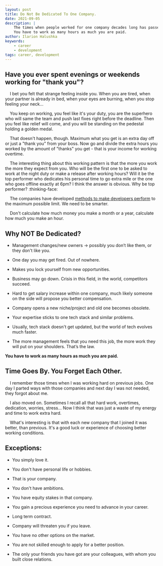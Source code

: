 ```yaml
---
layout: post
title: Do Not Be Dedicated To One Company.
date: 2021-09-05
description: |
    The times when people worked for one company decades long has passed.
    You have to work as many hours as much you are paid.
author: Ilarion Halushka
keywords:
    - career
    - development
tags: career, development
---
```


## Have you ever spent evenings or weekends working for "thank you"?
&nbsp;&nbsp;&nbsp; I bet you felt that strange feeling inside you.
When you are tired, when your partner is already in bed, when your eyes are burning,
when you stop feeling your neck... 

&nbsp;&nbsp;&nbsp;  You keep on working, you feel like it's your duty, 
you are the superhero who will same the team and push last fixes right before the deadline.
Then you feel like relief will come, and you will be standing on the pedestal holding a golden medal.

&nbsp;&nbsp;&nbsp; That doesn't happen, though. 
Maximum what you get is an extra day off or just a "thank you" from your boss.
Now go and divide the extra hours you worked by the amount of "thanks" you get - that is your income for working overtime.

&nbsp;&nbsp;&nbsp; The interesting thing about this working pattern is that the more you work the more they expect from you.
Who will be the first one to be asked to work at the night duty or make a release after working hours?
Will it be the top performer who dedicates his personal time to go extra mile or the one who goes offline exactly at 6pm?
I think the answer is obvious. Why be top performer? :thinking-face:

&nbsp;&nbsp;&nbsp; The companies have developed
<a target="_blank" href="/How-To-Make-Developers-Perform">methods to make developers perform</a>
to the maximum possible limit. We need to be smarter.

&nbsp;&nbsp;&nbsp; Don't calculate how much money you make a month or a year, calculate how much you make an hour.






## Why NOT Be Dedicated?
* Management changes/new owners -> possibly you don’t like them, or they don't like you.
* One day you may get fired. Out of nowhere.
* Makes you lock yourself from new opportunities.
* Business may go down. Crisis in this field, in the world, competitors succeed.
* Hard to get salary increase within one company, much likely someone on the side will propose you better compensation.


* Company opens a new niche/project and old one becomes obsolete.
* Your expertise sticks to one tech stack and similar problems.
* Usually, tech stack doesn't get updated, but the world of tech evolves much faster.
* The more management feels that you need this job, the more work they will put on your shoulders. That’s the law.

**You have to work as many hours as much you are paid.**

## Time Goes By. You Forget Each Other.
&nbsp;&nbsp;&nbsp; I remember those times when I was working hard on previous jobs. 
One day I parted ways with those companies and next day I was not needed, they forgot about me.

&nbsp;&nbsp;&nbsp;  I also moved on. 
Sometimes I recall all that hard work, overtimes, dedication, worries, stress... 
Now I think that was just a waste of my energy and time to work extra hard.

&nbsp;&nbsp;&nbsp; What's interesting is that with each new company that I joined it was better, than previous. 
It's a good luck or experience of choosing better working conditions.

## Exceptions:
* You simply love it.
* You don't have personal life or hobbies.
* That is your company.
* You don't have ambitions.
* You have equity stakes in that company.
* You gain a precious experience you need to advance in your career.


* Long term contract.
* Company will threaten you if you leave.
* You have no other options on the market.
* You are not skilled enough to apply for a better position.
* The only your friends you have got are your colleagues, with whom you built close relations.
